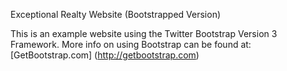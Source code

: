 Exceptional Realty Website (Bootstrapped Version)

This is an example website using the Twitter Bootstrap Version 3 Framework.
More info on using Bootstrap can be found at: [GetBootstrap.com] (http://getbootstrap.com)